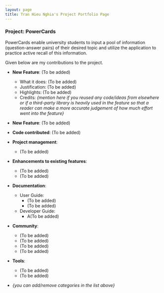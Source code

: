 ```yaml
---
layout: page 
title: Tran Hieu Nghia's Project Portfolio Page
---
```


### Project: PowerCards

PowerCards enable university students to input a pool of information (question-answer pairs) of their desired topic and utilize the application to practice active recall of this information.

Given below are my contributions to the project.

* **New Feature**:  (To be added)
    * What it does: (To be added)
    * Justification: (To be added)
    * Highlights: (To be added)
    * Credits: *{mention here if you reused any code/ideas from elsewhere or if a third-party library is heavily used in the feature so that a reader can make a more accurate judgement of how much effort went into the feature}*

* **New Feature**: (To be added)

* **Code contributed**: (To be added)

* **Project management**:
    * (To be added)

* **Enhancements to existing features**:
    * (To be added)
    * (To be added)

* **Documentation**:
    * User Guide:
        * (To be added)
        * (To be added)
    * Developer Guide:
        * A(To be added)

* **Community**:
    * (To be added)
    * (To be added)
    * (To be added)
    * (To be added)

* **Tools**:
    * (To be added)
    * (To be added)

* _{you can add/remove categories in the list above}_